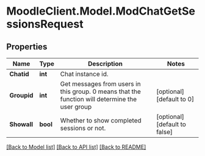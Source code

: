 # MoodleClient.Model.ModChatGetSessionsRequest

## Properties

Name | Type | Description | Notes
------------ | ------------- | ------------- | -------------
**Chatid** | **int** | Chat instance id. | 
**Groupid** | **int** | Get messages from users in this group.                                                 0 means that the function will determine the user group | [optional] [default to 0]
**Showall** | **bool** | Whether to show completed sessions or not. | [optional] [default to false]

[[Back to Model list]](../README.md#documentation-for-models) [[Back to API list]](../README.md#documentation-for-api-endpoints) [[Back to README]](../README.md)

